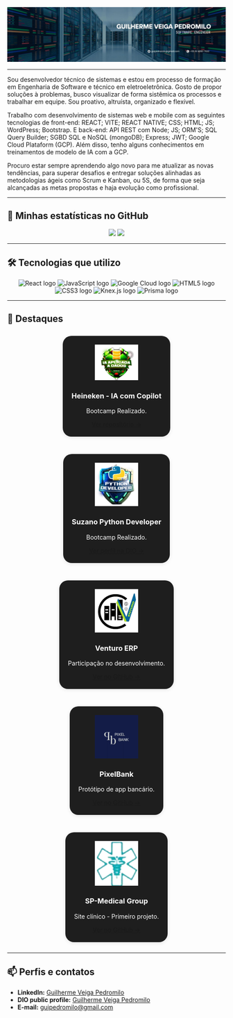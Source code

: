 <img src="./src/assets/images/Guilherme Veiga Pedromilo.jpg" alt="Guilherme Veiga Pedromilo" />

---

Sou desenvolvedor técnico de sistemas e estou em processo de formação em Engenharia de Software e técnico em eletroeletrônica. Gosto de propor soluções à problemas, busco visualizar de forma sistêmica os processos e trabalhar em equipe. Sou proativo, altruísta, organizado e flexível. 

Trabalho com desenvolvimento de sistemas web e mobile com as seguintes tecnologias de front-end: REACT; VITE; REACT NATIVE; CSS; HTML; JS; WordPress; Bootstrap. E back-end: API REST com Node; JS; ORM'S; SQL Query Builder; SGBD SQL e NoSQL (mongoDB); Express; JWT; Google Cloud Plataform (GCP). Além disso, tenho alguns conhecimentos em treinamentos de modelo de IA com a GCP.

Procuro estar sempre aprendendo algo novo para me atualizar as novas tendências, para superar desafios e entregar soluções alinhadas as metodologias ágeis como Scrum e Kanban, ou 5S, de forma que seja alcançadas as metas propostas e haja evolução como profissional.

---

## 🚀 Minhas estatísticas no GitHub

<div align="center">
  <img height="180em" src="https://github-readme-stats.vercel.app/api?username=GuilhermeVeigaPedromilo&show_icons=true&theme=transparent"/>
  <img height="180em" src="https://github-readme-stats.vercel.app/api/top-langs/?username=GuilhermeVeigaPedromilo&layout=compact&theme=transparent&hide_border=true"/>
</div>

---

## 🛠️ Tecnologias que utilizo

<div align="center">
  <img src="https://cdn.jsdelivr.net/gh/devicons/devicon/icons/react/react-original.svg" height="100" alt="React logo" title="React"/>
  <img src="https://cdn.jsdelivr.net/gh/devicons/devicon/icons/javascript/javascript-plain.svg" height="100" alt="JavaScript logo" title="JavaScript"/>
  <img src="https://cdn.jsdelivr.net/gh/devicons/devicon/icons/googlecloud/googlecloud-original-wordmark.svg" height="100" alt="Google Cloud logo" title="Google Cloud"/>
  <img src="https://cdn.jsdelivr.net/gh/devicons/devicon/icons/html5/html5-original.svg" height="100" alt="HTML5 logo" title="HTML5"/>
  <img src="https://cdn.jsdelivr.net/gh/devicons/devicon/icons/css3/css3-original.svg" height="100" alt="CSS3 logo" title="CSS3"/>
  <img src="https://cdn.jsdelivr.net/gh/devicons/devicon/icons/knexjs/knexjs-original-wordmark.svg" height="100" alt="Knex.js logo" title="Knex.js"/>
  <img src="https://cdn.jsdelivr.net/gh/devicons/devicon/icons/prisma/prisma-original-wordmark.svg" height="100" alt="Prisma logo" title="Prisma"/>
</div>

---

## 🌟 Destaques

<div align="center" style="display: flex; flex-wrap: wrap; gap: 20px; justify-content: center;">

  <div   style="border-radius: 20px; text-align: center; padding: 20px; margin: 10px; background-color: #1e1e1e; color: white; box-shadow: 0 2px 8px rgba(0, 0, 0, 0.1);">
    <img src="./public/HeinekenDIO.png" width="100" alt="Heineken Icon bootcamp DIO"><br>
    <h3>Heineken - IA com Copilot</h3>
    <p>Bootcamp Realizado.</p>
    <a href="https://github.com/GuilhermeVeigaPedromilo/Desafios-de-projeto-Bootcamp-HeinekenIntelig-nciaArtificialAplicadaADadosComCopilot.git" target="_blank">Ver repositório →</a>
  </div>

  <div   style="border-radius: 20px; text-align: center; padding: 20px; margin: 10px; background-color: #1e1e1e; color: white; box-shadow: 0 2px 8px rgba(0, 0, 0, 0.1);">
    <img src="./public/pytho dio.webp" width="100" alt="Suzano Python Developer logo"><br>
    <h3>Suzano Python Developer</h3>
    <p>Bootcamp Realizado.</p>
    <a href="https://www.dio.me/users/guipedromilo" target="_blank">Ver perfil na DIO →</a>
  </div>

  <div   style="border-radius: 20px; text-align: center; padding: 20px; margin: 10px; background-color: #1e1e1e; color: white; box-shadow: 0 2px 8px rgba(0, 0, 0, 0.1);">
    <img src="./src/assets/images/Venturo.png" width="100" alt="Venturo logo"><br>
    <h3>Venturo ERP</h3>
    <p>Participação no desenvolvimento.</p>
    <a href="https://github.com/Venturo-s-Dev-Team" target="_blank">Ver no GitHub →</a>
  </div>

  <div   style="border-radius: 20px; text-align: center; padding: 20px; margin: 10px; background-color: #1e1e1e; color: white; box-shadow: 0 2px 8px rgba(0, 0, 0, 0.1);">
    <img src="./src/assets/images/pixelbank.png" width="100" alt="PixelBank logo"><br>
    <h3>PixelBank</h3>
    <p>Protótipo de app bancário.</p>
    <a href="https://github.com/GuilhermeVeigaPedromilo/_Project_Pixel_Prophets_.git" target="_blank">Ver no GitHub →</a>
  </div>

  <div   style="border-radius: 20px; text-align: center; padding: 20px; margin: 10px; background-color: #1e1e1e; color: white; box-shadow: 0 2px 8px rgba(0, 0, 0, 0.1);">
    <img src="./src/assets/images/SP_Medical_Group.png" width="100" alt="SP Medical Group logo"><br>
    <h3>SP-Medical Group</h3>
    <p>Site clínico - Primeiro projeto.</p>
    <a href="https://github.com/GuilhermeVeigaPedromilo/SP-Medical-Group-SENAI" target="_blank">Ver no GitHub →</a>
  </div>

</div>

---

## 📫 Perfis e contatos

- **LinkedIn:** [Guilherme Veiga Pedromilo](https://www.linkedin.com/in/guilhermeveigapedromilo/)
- **DIO public profile:** [Guilherme Veiga Pedromilo](https://www.dio.me/users/guipedromilo)
- **E-mail:** guipedromilo@gmail.com
